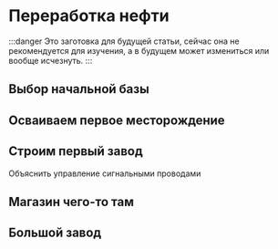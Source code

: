 # Переработка нефти

:::danger
Это заготовка для будущей статьи, сейчас она не рекомендуется для изучения, а в будущем может измениться или вообще исчезнуть.
:::

## Выбор начальной базы

## Осваиваем первое месторождение

## Строим первый завод

Объяснить управление сигнальными проводами

## Магазин чего-то там

## Большой завод
